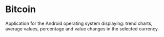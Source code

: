 # Bitcoin
Application for the Android operating system displaying: trend charts, average values, percentage and value changes in the selected currency.
